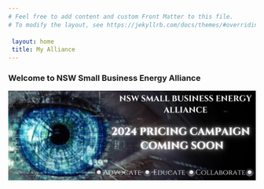 ```yaml
---
# Feel free to add content and custom Front Matter to this file.
# To modify the layout, see https://jekyllrb.com/docs/themes/#overriding-theme-defaults

 layout: home
 title: My Alliance
---
```

### Welcome to NSW Small Business Energy Alliance

![NSW Small Business Energy Alliance. Uniting for Fair Energy Prices & Success. Advocate Educate Collaborate.](/assets/Banner.jpg)

